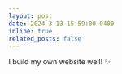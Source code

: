```yaml
---
layout: post
date: 2024-3-13 15:59:00-0400
inline: true
related_posts: false
---
```


I build my own website well! :sparkles:
